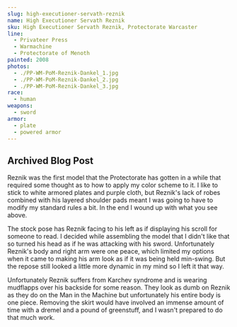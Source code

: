 ```yaml
---
slug: high-executioner-servath-reznik
name: High Executioner Servath Reznik
sku: High Executioner Servath Reznik, Protectorate Warcaster
line:
  - Privateer Press
  - Warmachine
  - Protectorate of Menoth
painted: 2008
photos:
  - ./PP-WM-PoM-Reznik-Dankel_1.jpg
  - ./PP-WM-PoM-Reznik-Dankel_2.jpg
  - ./PP-WM-PoM-Reznik-Dankel_3.jpg
race:
  - human
weapons:
  - sword
armor:
  - plate
  - powered armor
---
```


## Archived Blog Post

Reznik was the first model that the Protectorate has gotten in a while that required some thought as to how to apply my color scheme to it. I like to stick to white armored plates and purple cloth, but Reznik's lack of robes combined with his layered shoulder pads meant I was going to have to modify my standard rules a bit. In the end I wound up with what you see above.

The stock pose has Reznik facing to his left as if displaying his scroll for someone to read. I decided while assembling the model that I didn't like that so turned his head as if he was attacking with his sword. Unfortunately Reznik's body and right arm were one peace, which limited my options when it came to making his arm look as if it was being held min-swing. But the repose still looked a little more dynamic in my mind so I left it that way.

Unfortunately Reznik suffers from Karchev syndrome and is wearing mudflapps over his backside for some reason. They look as dumb on Reznik as they do on the Man in the Machine but unfortunately his entire body is one piece. Removing the skirt would have involved an immense amount of time with a dremel and a pound of greenstuff, and I wasn't prepared to do that much work.
